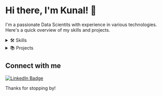 # Hi there, I'm Kunal! 👋

I'm a passionate Data Scientits with experience in various technologies. Here's a quick overview of my skills and projects.

<details>
<summary>🛠️ Skills</summary>
<p align="center">
  <img src="https://cdn.jsdelivr.net/gh/devicons/devicon/icons/python/python-original.svg" alt="Python" width="50" height="50"/>
  <img src="https://cdn.jsdelivr.net/gh/devicons/devicon/icons/javascript/javascript-original.svg" alt="JavaScript" width="50" height="50"/>
  <img src="https://cdn.jsdelivr.net/gh/devicons/devicon/icons/react/react-original.svg" alt="React" width="50" height="50"/>
  <img src="https://cdn.jsdelivr.net/gh/devicons/devicon/icons/nodejs/nodejs-original.svg" alt="Node.js" width="50" height="50"/>
</p>
<p align="center">
  Python &nbsp; &nbsp; &nbsp; JavaScript &nbsp; &nbsp; &nbsp; React &nbsp; &nbsp; &nbsp; Node.js
</p>
</details>

<details>
<summary>📚 Projects</summary>

1. [Project 1](https://github.com/kunal1406/project-1) - A short description of Project 1.
2. [Project 2](https://github.com/kunal1406/project-2) - A short description of Project 2.
3. [Project 3](https://github.com/kunal1406/project-3) - A short description of Project 3.

</details>

## Connect with me

[![LinkedIn Badge](https://img.shields.io/badge/-Kunal-blue?style=flat&logo=Linkedin&logoColor=white&link=https://www.linkedin.com/in/kunalmehta1406/)](https://www.linkedin.com/in/kunalmehta1406/)

Thanks for stopping by!
